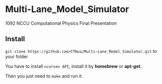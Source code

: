 # Multi-Lane_Model_Simulator
1092 NCCU Computational Physics Final Presentation


## Install
`git clone https://github.com/CTHua/Multi-Lane_Model_Simulator.git` to your folder

You have to install `ncurses API`, install it by **homebrew** or **apt-get**.

Then you just need to `make` and run it.
